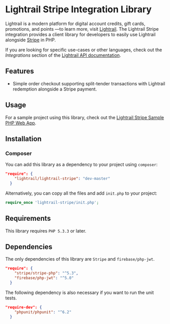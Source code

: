 # Lightrail Stripe Integration Library

Lightrail is a modern platform for digital account credits, gift cards, promotions, and points —to learn more, visit [Lightrail](https://www.lightrail.com/). The Lightrail Stripe integration provides a client library for developers to easily use Lightrail alongside [Stripe](https://stripe.com/) in PHP.

If you are looking for specific use-cases or other languages, check out the *Integrations* section of the [Lightrail API documentation](https://www.lightrail.com/docs/).

## Features ##
- Simple order checkout supporting split-tender transactions with Lightrail redemption alongside a Stripe payment.

## Usage ##

For a sample project using this library, check out the [Lightrail Stripe Sample PHP Web App](https://github.com/Giftbit/stripe-integration-sample-php-webapp).

## Installation ##

### Composer
You can add this library as a dependency to your project using `composer`:
```json
"require": {
    "lightrail/lightrail-stripe": "dev-master"
  }
```
Alternatively, you can copy all the files and add `init.php` to your project:
```php
require_once 'lightrail-stripe/init.php';

```
## Requirements ## 
This library requires `PHP 5.3.3` or later.

## Dependencies ##

The only dependencies of this library are `Stripe` and `firebase/php-jwt`. 
```json
"require": {
    "stripe/stripe-php": "^5.3",
    "firebase/php-jwt": "^5.0"
  }
```

The following dependency is also necessary if you want to run the unit tests.
```json
"require-dev": {
    "phpunit/phpunit": "^6.2"
  }
```
